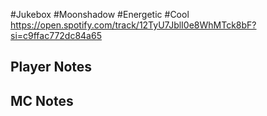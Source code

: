 #Jukebox #Moonshadow #Energetic #Cool
https://open.spotify.com/track/12TyU7JblI0e8WhMTck8bF?si=c9ffac772dc84a65
## Player Notes

## MC Notes